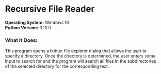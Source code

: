# Recursive File Reader
**Operating System:** Windows 10 <br>
**Python Version:** 3.10.0
### What it Does:
This program opens a tkinter file explorer dialog that allows the user to specify a directory. Once the directory is determined, the user enters some input to search for and the program will search all files in the subdirectories of the selected directory for the corresponding text.
